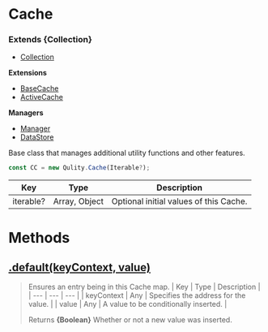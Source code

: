 
# Cache
### Extends **{Collection}**

* [Collection](https://github.com/QSmally/Qulity/blob/master/Documentation/Collection.md)

**Extensions**
* [BaseCache](https://github.com/QSmally/Qulity/blob/master/Documentation/Cache.md)
* [ActiveCache](https://github.com/QSmally/Qulity/blob/master/Documentation/ActiveCache.md)

**Managers**
* [Manager](https://github.com/QSmally/Qulity/blob/master/Documentation/BaseManager.md)
* [DataStore](https://github.com/QSmally/Qulity/blob/master/Documentation/DataStore.md)

Base class that manages additional utility functions and other features.
```js
const CC = new Qulity.Cache(Iterable?);
```

| Key | Type | Description |
| --- | --- | --- |
| iterable? | Array, Object | Optional initial values of this Cache. |



# Methods
## [.default(keyContext, value)](https://github.com/QSmally/Qulity/blob/master/lib/Extensions/Cache.js#L18)
> Ensures an entry being in this Cache map.
> | Key | Type | Description |
> | --- | --- | --- |
> | keyContext | Any | Specifies the address for the value. |
> | value | Any | A value to be conditionally inserted. |
>
> Returns **{Boolean}** Whether or not a new value was inserted.
